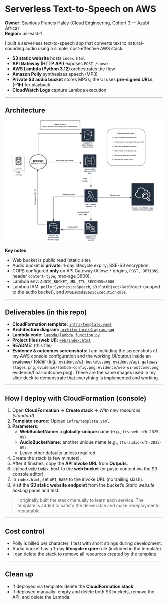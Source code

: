 # Serverless Text-to-Speech on AWS

**Owner:** Stanlous Francis Haley (Cloud Engineering, Cohort 3 — Azubi Africa)  
**Region:** us-east-1

I built a serverless text-to-speech app that converts text to natural-sounding audio using a simple, cost-effective AWS stack:

- **S3 static website** hosts `index.html`
- **API Gateway (HTTP API)** exposes `POST /speak`
- **AWS Lambda (Python 3.12)** orchestrates the flow
- **Amazon Polly** synthesizes speech (MP3)
- **Private S3 audio bucket** stores MP3s; the UI uses **pre-signed URLs (~1h)** for playback
- **CloudWatch Logs** capture Lambda execution

---

## Architecture

![Architecture Diagram](architecture/diagram.png)

**Key notes**
- Web bucket is public read (static site).
- Audio bucket is **private**; 1-day lifecycle expiry; SSE-S3 encryption.
- CORS configured **only** on API Gateway (Allow: `*` origins, `POST, OPTIONS`, header `content-type`, max-age 3600).
- Lambda env: `AUDIO_BUCKET`, `URL_TTL_SECONDS=3600`.
- Lambda IAM: `polly:SynthesizeSpeech`, `s3:PutObject/GetObject` (scoped to the audio bucket), and `AWSLambdaBasicExecutionRole`.

---

## Deliverables (in this repo)

- **CloudFormation template:** [`infra/template.yaml`](infra/template.yaml)  
- **Architecture diagram:** [`architecture/diagram.png`](architecture/diagram.png)  
- **Lambda code:** [`lambda/lambda_function.py`](lambda/lambda_function.py)  
- **Project files (web UI):** [`web/index.html`](web/index.html)  
- **README:** (this file)  
- **Evidence & outcomes screenshots:** I am including the screenshots of my AWS console configuration and the working UI/output inside an **`evidence/`** folder (e.g., `evidence/s3-buckets.png`, `evidence/api-gateway-stages.png`, `evidence/lambda-config.png`, `evidence/web-ui-outcome.png`, evidence/final-outcome.png). These are the same images used in my slide deck to demonstrate that everything is implemented and working.

---

## How I deploy with CloudFormation (console)

1. Open **CloudFormation** → **Create stack** → *With new resources (standard)*.  
2. **Template source:** Upload `infra/template.yaml`.  
3. **Parameters:**  
   - **WebBucketName:** a **globally-unique** name (e.g., `tts-web-sfh-2025-09`)  
   - **AudioBucketName:** another unique name (e.g., `tts-audio-sfh-2025-09`)  
   - Leave other defaults unless required.
4. Create the stack (a few minutes).
5. After it finishes, copy the **API Invoke URL** from **Outputs**.
6. Upload `web/index.html` to the **web bucket** (or paste content via the S3 console editor).
7. In `index.html`, set `API_BASE` to the invoke URL (no trailing slash).  
8. Visit the **S3 static website endpoint** from the bucket’s *Static website hosting* panel and test.

> I originally built the stack manually to learn each service. The template is added to satisfy the deliverable and make redeployments repeatable.

---

## Cost control

- Polly is billed per character; I test with short strings during development.
- Audio bucket has a 1-day **lifecycle expire** rule (included in the template).
- I can delete the stack to remove all resources created by the template.

---

## Clean up

- If deployed via template: delete the **CloudFormation stack**.  
- If deployed manually: empty and delete both S3 buckets, remove the API, and delete the Lambda.
